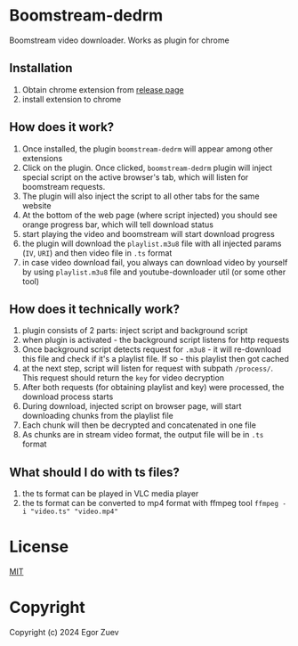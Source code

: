 # Boomstream-dedrm

Boomstream video downloader. Works as plugin for chrome

## Installation

1) Obtain chrome extension from [release page](https://github.com/ega-forever/boomstream-dedrm/releases)
2) install extension to chrome 

## How does it work?
1) Once installed, the plugin ``boomstream-dedrm`` will appear among other extensions
2) Click on the plugin. Once clicked, ``boomstream-dedrm`` plugin will inject special script on the active browser's tab, 
which will listen for boomstream requests. 
3) The plugin will also inject the script to all other tabs for the same website
4) At the bottom of the web page (where script injected) you should see orange progress bar, which will tell download status
5) start playing the video and boomstream will start download progress
6) the plugin will download the ``playlist.m3u8`` file with all injected params (`IV`, `URI`) and then video file in ``.ts`` format
7) in case video download fail, you always can download video by yourself by using ``playlist.m3u8`` file and youtube-downloader util (or some other tool)

## How does it technically work?
1) plugin consists of 2 parts: inject script and background script
2) when plugin is activated - the background script listens for http requests
3) Once background script detects request for ``.m3u8`` - it will re-download this file and check if it's a playlist file. If so - this playlist then got cached 
4) at the next step, script will listen for request with subpath ``/process/``. This request should return the ``key`` for video decryption
5) After both requests (for obtaining playlist and key) were processed, the download process starts
6) During download, injected script on browser page, will start downloading chunks from the playlist file
7) Each chunk will then be decrypted and concatenated in one file
8) As chunks are in stream video format, the output file will be in ``.ts`` format

## What should I do with ts files?
1) the ts format can be played in VLC media player
2) the ts format can be converted to mp4 format with ffmpeg tool ``ffmpeg -i "video.ts" "video.mp4"``

# License

[MIT](LICENSE)

# Copyright

Copyright (c) 2024 Egor Zuev
